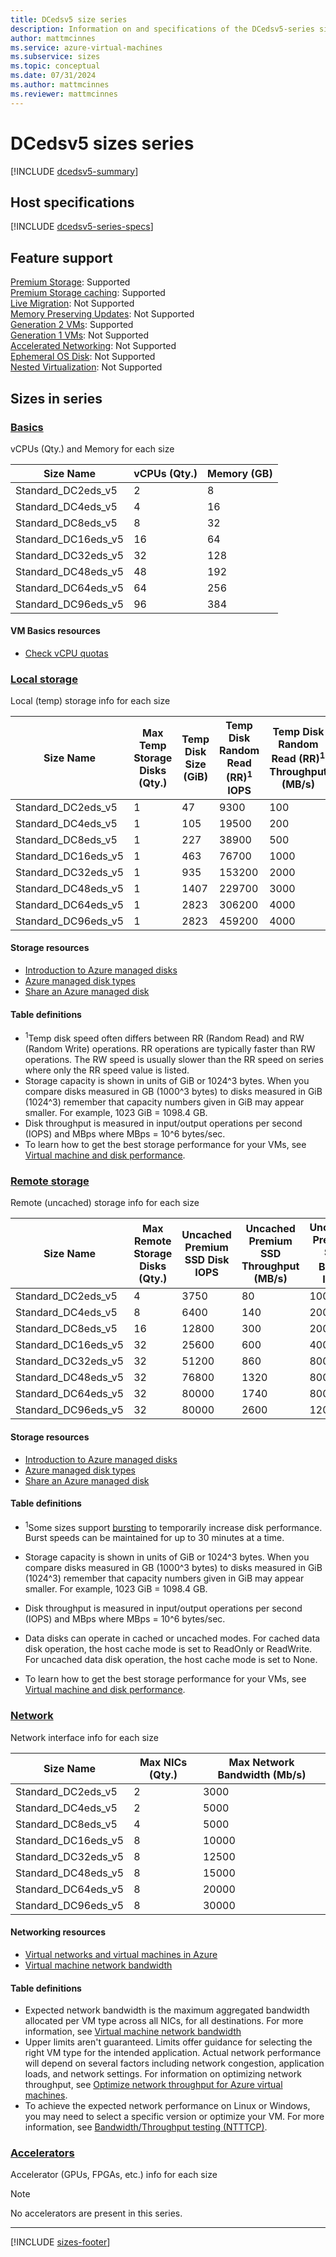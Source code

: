 ```yaml
---
title: DCedsv5 size series
description: Information on and specifications of the DCedsv5-series sizes
author: mattmcinnes
ms.service: azure-virtual-machines
ms.subservice: sizes
ms.topic: conceptual
ms.date: 07/31/2024
ms.author: mattmcinnes
ms.reviewer: mattmcinnes
---
```


# DCedsv5 sizes series

[!INCLUDE [dcedsv5-summary](./includes/dcedsv5-series-summary.md)]

## Host specifications
[!INCLUDE [dcedsv5-series-specs](./includes/dcedsv5-series-specs.md)]

## Feature support
[Premium Storage](../../premium-storage-performance.md): Supported <br>[Premium Storage caching](../../premium-storage-performance.md): Supported <br>[Live Migration](../../maintenance-and-updates.md): Not Supported <br>[Memory Preserving Updates](../../maintenance-and-updates.md): Not Supported <br>[Generation 2 VMs](../../generation-2.md): Supported <br>[Generation 1 VMs](../../generation-2.md): Not Supported <br>[Accelerated Networking](/azure/virtual-network/create-vm-accelerated-networking-cli): Not Supported <br>[Ephemeral OS Disk](../../ephemeral-os-disks.md): Not Supported <br>[Nested Virtualization](/virtualization/hyper-v-on-windows/user-guide/nested-virtualization): Not Supported <br>

## Sizes in series

### [Basics](#tab/sizebasic)

vCPUs (Qty.) and Memory for each size

| Size Name | vCPUs (Qty.) | Memory (GB) |
| --- | --- | --- |
| Standard_DC2eds_v5 | 2 | 8 |
| Standard_DC4eds_v5 | 4 | 16 |
| Standard_DC8eds_v5 | 8 | 32 |
| Standard_DC16eds_v5 | 16 | 64 |
| Standard_DC32eds_v5 | 32 | 128 |
| Standard_DC48eds_v5 | 48 | 192 |
| Standard_DC64eds_v5 | 64 | 256 |
| Standard_DC96eds_v5 | 96 | 384 |

#### VM Basics resources
- [Check vCPU quotas](../../../virtual-machines/quotas.md)

### [Local storage](#tab/sizestoragelocal)

Local (temp) storage info for each size

| Size Name | Max Temp Storage Disks (Qty.) | Temp Disk Size (GiB) | Temp Disk Random Read (RR)<sup>1</sup> IOPS | Temp Disk Random Read (RR)<sup>1</sup> Throughput (MB/s) |
| --- | --- | --- | --- | --- |
| Standard_DC2eds_v5 | 1 | 47 | 9300 | 100 |
| Standard_DC4eds_v5 | 1 | 105 | 19500 | 200 |
| Standard_DC8eds_v5 | 1 | 227 | 38900 | 500 |
| Standard_DC16eds_v5 | 1 | 463 | 76700 | 1000 |
| Standard_DC32eds_v5 | 1 | 935 | 153200 | 2000 |
| Standard_DC48eds_v5 | 1 | 1407 | 229700 | 3000 |
| Standard_DC64eds_v5 | 1 | 2823 | 306200 | 4000 |
| Standard_DC96eds_v5 | 1 | 2823 | 459200 | 4000 |

#### Storage resources
- [Introduction to Azure managed disks](../../../virtual-machines/managed-disks-overview.md)
- [Azure managed disk types](../../../virtual-machines/disks-types.md)
- [Share an Azure managed disk](../../../virtual-machines/disks-shared.md)

#### Table definitions
- <sup>1</sup>Temp disk speed often differs between RR (Random Read) and RW (Random Write) operations. RR operations are typically faster than RW operations. The RW speed is usually slower than the RR speed on series where only the RR speed value is listed.
- Storage capacity is shown in units of GiB or 1024^3 bytes. When you compare disks measured in GB (1000^3 bytes) to disks measured in GiB (1024^3) remember that capacity numbers given in GiB may appear smaller. For example, 1023 GiB = 1098.4 GB.
- Disk throughput is measured in input/output operations per second (IOPS) and MBps where MBps = 10^6 bytes/sec.
- To learn how to get the best storage performance for your VMs, see [Virtual machine and disk performance](../../../virtual-machines/disks-performance.md).

### [Remote storage](#tab/sizestorageremote)

Remote (uncached) storage info for each size

| Size Name | Max Remote Storage Disks (Qty.) | Uncached Premium SSD Disk IOPS | Uncached Premium SSD Throughput (MB/s) | Uncached Premium SSD Burst<sup>1</sup> IOPS | Uncached Premium SSD Burst<sup>1</sup> Throughput (MB/s) |
| --- | --- | --- | --- | --- | --- |
| Standard_DC2eds_v5 | 4 | 3750 | 80 | 10000 | 1200 |
| Standard_DC4eds_v5 | 8 | 6400 | 140 | 20000 | 1200 |
| Standard_DC8eds_v5 | 16 | 12800 | 300 | 20000 | 1200 |
| Standard_DC16eds_v5 | 32 | 25600 | 600 | 40000 | 1200 |
| Standard_DC32eds_v5 | 32 | 51200 | 860 | 80000 | 2000 |
| Standard_DC48eds_v5 | 32 | 76800 | 1320 | 80000 | 3000 |
| Standard_DC64eds_v5 | 32 | 80000 | 1740 | 80000 | 3000 |
| Standard_DC96eds_v5 | 32 | 80000 | 2600 | 120000 | 4000 |

#### Storage resources
- [Introduction to Azure managed disks](../../../virtual-machines/managed-disks-overview.md)
- [Azure managed disk types](../../../virtual-machines/disks-types.md)
- [Share an Azure managed disk](../../../virtual-machines/disks-shared.md)

#### Table definitions
- <sup>1</sup>Some sizes support [bursting](../../disk-bursting.md) to temporarily increase disk performance. Burst speeds can be maintained for up to 30 minutes at a time.

- Storage capacity is shown in units of GiB or 1024^3 bytes. When you compare disks measured in GB (1000^3 bytes) to disks measured in GiB (1024^3) remember that capacity numbers given in GiB may appear smaller. For example, 1023 GiB = 1098.4 GB.
- Disk throughput is measured in input/output operations per second (IOPS) and MBps where MBps = 10^6 bytes/sec.
- Data disks can operate in cached or uncached modes. For cached data disk operation, the host cache mode is set to ReadOnly or ReadWrite. For uncached data disk operation, the host cache mode is set to None.
- To learn how to get the best storage performance for your VMs, see [Virtual machine and disk performance](../../../virtual-machines/disks-performance.md).


### [Network](#tab/sizenetwork)

Network interface info for each size

| Size Name | Max NICs (Qty.) | Max Network Bandwidth (Mb/s) |
| --- | --- | --- |
| Standard_DC2eds_v5 | 2 | 3000 |
| Standard_DC4eds_v5 | 2 | 5000 |
| Standard_DC8eds_v5 | 4 | 5000 |
| Standard_DC16eds_v5 | 8 | 10000 |
| Standard_DC32eds_v5 | 8 | 12500 |
| Standard_DC48eds_v5 | 8 | 15000 |
| Standard_DC64eds_v5 | 8 | 20000 |
| Standard_DC96eds_v5 | 8 | 30000 |

#### Networking resources
- [Virtual networks and virtual machines in Azure](/azure/virtual-network/network-overview)
- [Virtual machine network bandwidth](/azure/virtual-network/virtual-machine-network-throughput)

#### Table definitions
- Expected network bandwidth is the maximum aggregated bandwidth allocated per VM type across all NICs, for all destinations. For more information, see [Virtual machine network bandwidth](/azure/virtual-network/virtual-machine-network-throughput)
- Upper limits aren't guaranteed. Limits offer guidance for selecting the right VM type for the intended application. Actual network performance will depend on several factors including network congestion, application loads, and network settings. For information on optimizing network throughput, see [Optimize network throughput for Azure virtual machines](/azure/virtual-network/virtual-network-optimize-network-bandwidth). 
-  To achieve the expected network performance on Linux or Windows, you may need to select a specific version or optimize your VM. For more information, see [Bandwidth/Throughput testing (NTTTCP)](/azure/virtual-network/virtual-network-bandwidth-testing).

### [Accelerators](#tab/sizeaccelerators)

Accelerator (GPUs, FPGAs, etc.) info for each size

> [!NOTE]
> No accelerators are present in this series.

---

[!INCLUDE [sizes-footer](../includes/sizes-footer.md)]


